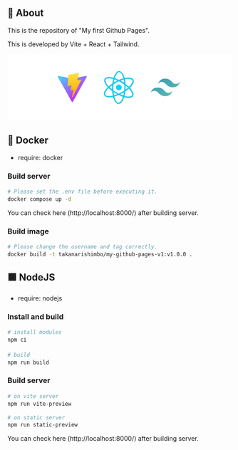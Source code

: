 ## 🚀 About

This is the repository of "My first Github Pages".

This is developed by Vite + React + Tailwind.

![VITExREACTxTAILWIND](/README/vite-react-tailwind.png)

## 🐋 Docker

- require: docker

### Build server

```bash
# Please set the .env file before executing it.
docker compose up -d
```

You can check here (http://localhost:8000/) after building server.

### Build image

```bash
# Please change the username and tag correctly.
docker build -t takanarishimbo/my-github-pages-v1:v1.0.0 .
```

## 🟩 NodeJS

- require: nodejs

### Install and build

```sh
# install modules
npm ci

# build
npm run build
```

### Build server

```sh
# on vite server
npm run vite-preview
```

```sh
# on static server
npm run static-preview
```

You can check here (http://localhost:8000/) after building server.
